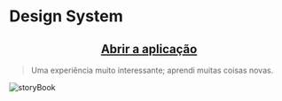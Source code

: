 # Design System 

<h2 align="center"><a href="https://iagoluancj.github.io/design-system/?path=/docs/home--docs" target="_blank">Abrir a aplicação</a></h2>

> Uma experiência muito interessante; aprendi muitas coisas novas.

![storyBook](https://github.com/iagoluancj/design-system/assets/86308522/b4432d42-f0a8-43ef-97cf-ba0fee92b4ba)
